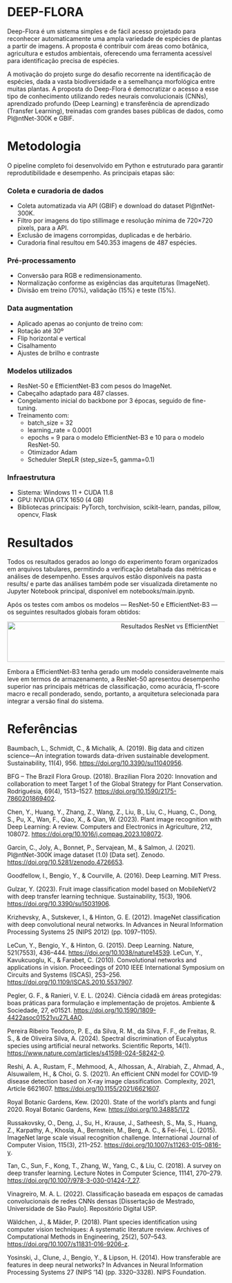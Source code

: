 # DEEP-FLORA

Deep-Flora é um sistema simples e de fácil acesso projetado para reconhecer automaticamente uma ampla variedade de espécies de plantas a partir de imagens. A proposta é contribuir com áreas como botânica, agricultura e estudos ambientais, oferecendo uma ferramenta acessível para identificação precisa de espécies.

A motivação do projeto surge do desafio recorrente na identificação de espécies, dada a vasta biodiversidade e a semelhança morfológica entre muitas plantas. A proposta do Deep-Flora é democratizar o acesso a esse tipo de conhecimento utilizando redes neurais convolucionais (CNNs), aprendizado profundo (Deep Learning) e transferência de aprendizado (Transfer Learning), treinadas com grandes bases públicas de dados, como Pl@ntNet-300K e GBIF.

# Metodologia
O pipeline completo foi desenvolvido em Python e estruturado para garantir reprodutibilidade e desempenho. As principais etapas são:

### Coleta e curadoria de dados
- Coleta automatizada via API (GBIF) e download do dataset Pl@ntNet-300K.
- Filtro por imagens do tipo stillimage e resolução mínima de 720×720 pixels, para a API.
- Exclusão de imagens corrompidas, duplicadas e de herbário.
- Curadoria final resultou em 540.353 imagens de 487 espécies.

### Pré-processamento
- Conversão para RGB e redimensionamento.
- Normalização conforme as exigências das arquiteturas (ImageNet).
- Divisão em treino (70%), validação (15%) e teste (15%).

### Data augmentation
- Aplicado apenas ao conjunto de treino com:
- Rotação até 30º
- Flip horizontal e vertical
- Cisalhamento
- Ajustes de brilho e contraste

### Modelos utilizados
- ResNet-50 e EfficientNet-B3 com pesos do ImageNet.
- Cabeçalho adaptado para 487 classes.
- Congelamento inicial do backbone por 3 épocas, seguido de fine-tuning.
- Treinamento com:
  - batch_size = 32
  - learning_rate = 0.0001
  - epochs = 9 para o modelo EfficientNet-B3 e 10 para o modelo ResNet-50.
  - Otimizador Adam
  - Scheduler StepLR (step_size=5, gamma=0.1)

### Infraestrutura
- Sistema: Windows 11 + CUDA 11.8
- GPU: NVIDIA GTX 1650 (4 GB)
- Bibliotecas principais: PyTorch, torchvision, scikit-learn, pandas, pillow, opencv, Flask

# Resultados 
Todos os resultados gerados ao longo do experimento foram organizados em arquivos tabulares, permitindo a verificação detalhada das métricas e análises de desempenho. Esses arquivos estão disponíveis na pasta results/ e parte das análises também pode ser visualizada diretamente no Jupyter Notebook principal, disponível em notebooks/main.ipynb.

Após os testes com ambos os modelos — ResNet-50 e EfficientNet-B3 — os seguintes resultados globais foram obtidos:
<p align="center"> <img width="736" height="93" alt="Resultados ResNet vs EfficientNet" src="https://github.com/user-attachments/assets/c4d3976f-5cc8-433f-b03d-f19f21660fad" /> </p>

Embora a EfficientNet-B3 tenha gerado um modelo consideravelmente mais leve em termos de armazenamento, a ResNet-50 apresentou desempenho superior nas principais métricas de classificação, como acurácia, f1-score macro e recall ponderado, sendo, portanto, a arquitetura selecionada para integrar a versão final do sistema.

# Referências
Baumbach, L., Schmidt, C., & Michalik, A. (2019). Big data and citizen science—An integration towards data-driven sustainable development. Sustainability, 11(4), 956. https://doi.org/10.3390/su11040956.

BFG – The Brazil Flora Group. (2018). Brazilian Flora 2020: Innovation and collaboration to meet Target 1 of the Global Strategy for Plant Conservation. Rodriguésia, 69(4), 1513–1527. https://doi.org/10.1590/2175-7860201869402.

Chen, Y., Huang, Y., Zhang, Z., Wang, Z., Liu, B., Liu, C., Huang, C., Dong, S., Pu, X., Wan, F., Qiao, X., & Qian, W. (2023). Plant image recognition with Deep Learning: A review. Computers and Electronics in Agriculture, 212, 108072. https://doi.org/10.1016/j.compag.2023.108072.

Garcin, C., Joly, A., Bonnet, P., Servajean, M., & Salmon, J. (2021). Pl@ntNet-300K image dataset (1.0) [Data set]. Zenodo. https://doi.org/10.5281/zenodo.4726653.

Goodfellow, I., Bengio, Y., & Courville, A. (2016). Deep Learning. MIT Press.

Gulzar, Y. (2023). Fruit image classification model based on MobileNetV2 with deep transfer learning technique. Sustainability, 15(3), 1906. https://doi.org/10.3390/su15031906.

Krizhevsky, A., Sutskever, I., & Hinton, G. E. (2012). ImageNet classification with deep convolutional neural networks. In Advances in Neural Information Processing Systems 25 (NIPS 2012) (pp. 1097–1105).

LeCun, Y., Bengio, Y., & Hinton, G. (2015). Deep Learning. Nature, 521(7553), 436–444. https://doi.org/10.1038/nature14539.
LeCun, Y., Kavukcuoglu, K., & Farabet, C. (2010). Convolutional networks and applications in vision. Proceedings of 2010 IEEE International Symposium on Circuits and Systems (ISCAS), 253–256. https://doi.org/10.1109/ISCAS.2010.5537907.

Pegler, G. F., & Ranieri, V. E. L. (2024). Ciência cidadã em áreas protegidas: boas práticas para formulação e implementação de projetos. Ambiente & Sociedade, 27, e01521. https://doi.org/10.1590/1809-4422asoc01521vu27L4AO. 

Pereira Ribeiro Teodoro, P. E., da Silva, R. M., da Silva, F. F., de Freitas, R. S., & de Oliveira Silva, A. (2024). Spectral discrimination of Eucalyptus species using artificial neural networks. Scientific Reports, 14(1). https://www.nature.com/articles/s41598-024-58242-0.

Reshi, A. A., Rustam, F., Mehmood, A., Alhossan, A., Alrabiah, Z., Ahmad, A., Alsuwailem, H., & Choi, G. S. (2021). An efficient CNN model for COVID‐19 disease detection based on X‐ray image classification. Complexity, 2021, Article 6621607. https://doi.org/10.1155/2021/6621607.

Royal Botanic Gardens, Kew. (2020). State of the world’s plants and fungi 2020. Royal Botanic Gardens, Kew. https://doi.org/10.34885/172

Russakovsky, O., Deng, J., Su, H., Krause, J., Satheesh, S., Ma, S., Huang, Z., Karpathy, A., Khosla, A., Bernstein, M., Berg, A. C., & Fei-Fei, L. (2015). ImageNet large scale visual recognition challenge. International Journal of Computer Vision, 115(3), 211–252. https://doi.org/10.1007/s11263-015-0816-y.

Tan, C., Sun, F., Kong, T., Zhang, W., Yang, C., & Liu, C. (2018). A survey on deep transfer learning. Lecture Notes in Computer Science, 11141, 270–279. https://doi.org/10.1007/978-3-030-01424-7_27.

Vinagreiro, M. A. L. (2022). Classificação baseada em espaços de camadas convolucionais de redes CNNs densas [Dissertação de Mestrado, Universidade de São Paulo]. Repositório Digital USP.

Wäldchen, J., & Mäder, P. (2018). Plant species identification using computer vision techniques: A systematic literature review. Archives of Computational Methods in Engineering, 25(2), 507–543. https://doi.org/10.1007/s11831-016-9206-z.

Yosinski, J., Clune, J., Bengio, Y., & Lipson, H. (2014). How transferable are features in deep neural networks? In Advances in Neural Information Processing Systems 27 (NIPS ’14) (pp. 3320–3328). NIPS Foundation.


